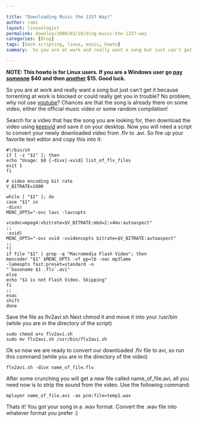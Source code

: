 ```yaml
---

title: "Downloading Music the 1337 Way!"
author: rami
layout: linuxologist
permalink: downloa/2008/03/10/ding-music-the-1337-way
categories: [Blog]
tags: [bash scripting, linux, music, howto]
summary:  So you are at work and really want a song but just can't get it because torrenting at work is blocked or could really get you in trouble? No problem, why not use [youtube](http://youtube.com)? Chances are that the song is already there on some video, either the official music video or some random compilation!

---
```


**NOTE: This howto is for Linux users. If you are a Windows user go [pay someone](http://www.flvsoft.com/flv_to_video/purchase.html) $40 and then [another](http://www.avi2divx.com/extract-audio.htm) $15. Good luck.**


So you are at work and really want a song but just can't get it because torrenting at work is blocked or could really get you in trouble? No problem, why not use [youtube](http://youtube.com)? Chances are that the song is already there on some video, either the official music video or some random compilation!

Search for a video that has the song you are looking for, then download the video using [keepvid](http://keepvid.com) and save it on your desktop. Now you will need a script to convert your newly downloaded video from .flv to .avi. So fire up your favorite text editor and copy this into it:

    #!/bin/sh  
    if [ -z "$1" ]; then
    echo "Usage: $0 {-divx|-xvid} list_of_flv_files 
    exit 1 
    fi

    # video encoding bit rate  
    V_BITRATE=1000

    while [ "$1" ]; do 
    case "$1" in 
    -divx) 
    MENC_OPTS="-ovc lavc -lavcopts 

    vcodec=mpeg4:vbitrate=$V_BITRATE:mbd=2:v4mv:autoaspect" 
    ;; 
    -xvid) 
    MENC_OPTS="-ovc xvid -xvidencopts bitrate=$V_BITRATE:autoaspect"
    ;;
    *)
    if file "$1" | grep -q "Macromedia Flash Video"; then
    mencoder "$1" $MENC_OPTS -vf pp=lb -oac mp3lame
    -lameopts fast:preset=standard -o
    "`basename $1 .flv`.avi"
    else
    echo "$1 is not Flash Video. Skipping"
    fi
    ;;
    esac
    shift
    done

Save the file as flv2avi.sh Next chmod it and move it into your /usr/bin (while you are in the directory of the script)
 
    sudo chmod a+x flv2avi.sh
    sudo mv flv2avi.sh /usr/bin/flv2avi.sh

Ok so now we are ready to convert our downloaded .flv file to avi, so run this command (while you are in the directory of the video)

    flv2avi.sh -divx name_of_file.flv

After some crunching you will get a new file called name_of_file.avi, all you need now is to strip the sound from the video. Use the following command:

    mplayer name_of_file.avi -ao pcm:file=temp1.wav 

Thats it! You got your song in a .wav format. Convert the .wav file into whatever format you prefer :)
